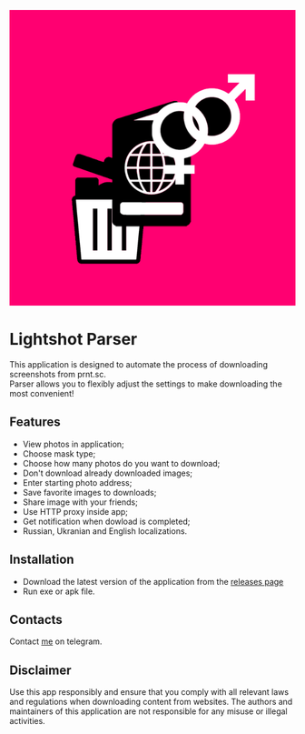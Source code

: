 ![LightshotParser icon](https://github.com/MaksimLevchenko/lightshot_parser_mobile/blob/main/assets/icons/logo_with_background.png)
# Lightshot Parser   
This application is designed to automate the process of downloading screenshots from prnt.sc.  
Parser allows you to flexibly adjust the settings to make downloading the most convenient!  

## Features  
- View photos in application;  
- Choose mask type;
- Choose how many photos do you want to download;
- Don't download already downloaded images;
- Enter starting photo address;
- Save favorite images to downloads;
- Share image with your friends;
- Use HTTP proxy inside app;
- Get notification when dowload is completed;
- Russian, Ukranian and English localizations.

## Installation
- Download the latest version of the application from the [releases page](https://github.com/MaksimLevchenko/lightshot_parser_mobile/releases)
- Run exe or apk file.

## Contacts
Contact [me](https://t.me/H2S_Rn) on telegram.

## Disclaimer
Use this app responsibly and ensure that you comply with all relevant laws and regulations when downloading content from websites. The authors and maintainers of this application are not responsible for any misuse or illegal activities.
